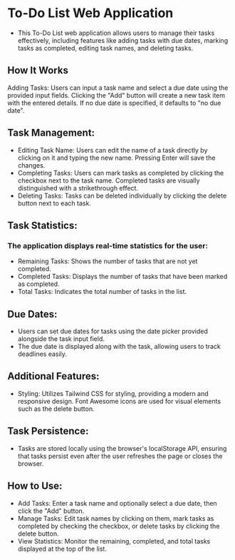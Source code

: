 # To-Do List Web Application

- This To-Do List web application allows users to manage their tasks effectively, including features like adding tasks with due dates, marking   tasks as completed, editing task names, and deleting tasks.

## How It Works
Adding Tasks:
Users can input a task name and select a due date using the provided input fields.
Clicking the "Add" button will create a new task item with the entered details.
If no due date is specified, it defaults to "no due date".

## Task Management:
- Editing Task Name: Users can edit the name of a task directly by clicking on it and typing the new name. Pressing Enter will save the changes.
- Completing Tasks: Users can mark tasks as completed by clicking the checkbox next to the task name. Completed tasks are visually distinguished with a strikethrough effect.
- Deleting Tasks: Tasks can be deleted individually by clicking the delete button next to each task.

## Task Statistics:
### The application displays real-time statistics for the user:
- Remaining Tasks: Shows the number of tasks that are not yet completed.
- Completed Tasks: Displays the number of tasks that have been marked as completed.
- Total Tasks: Indicates the total number of tasks in the list.

## Due Dates:
- Users can set due dates for tasks using the date picker provided alongside the task input field.
- The due date is displayed along with the task, allowing users to track deadlines easily.

## Additional Features:
- Styling:
Utilizes Tailwind CSS for styling, providing a modern and responsive design.
Font Awesome icons are used for visual elements such as the delete button.

## Task Persistence:
- Tasks are stored locally using the browser's localStorage API, ensuring that tasks persist even after the user refreshes the page or closes the browser.

## How to Use:
- Add Tasks: Enter a task name and optionally select a due date, then click the "Add" button.
- Manage Tasks: Edit task names by clicking on them, mark tasks as completed by checking the checkbox, or delete tasks by clicking the delete button.
- View Statistics: Monitor the remaining, completed, and total tasks displayed at the top of the list.